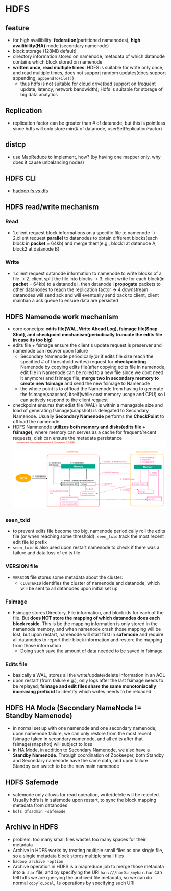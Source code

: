 # HDFS

## feature
- for high availibility: **federation**(partitioned namenodes), **high availibility(HA)** mode (secondary namenode)
- block storage (128MB default)
- directory information stored on namenode, metadata of which datanode contains which block stored on namenode
- **written once, read multiple times**: HDFS is suitable for write only once, and read multiple times, does not support random updates(does support appending, `apppendToFile()`)
  - thus hdfs is not suitable for cloud drive(bad support on frequent update, latency, network bandwidth); Hdfs is suitable for storage of big data analytics

## Replication
- replication factor can be greater than # of datanode, but this is pointless since hdfs will only store min(# of datanode, userSetReplicationFactor)

## distcp
- use MapReduce to implement, how? (by having one mapper only, why does it cause unbalancing nodes)

## HDFS CLI
- [hadoop fs vs dfs](https://stackoverflow.com/questions/18142960/whats-the-difference-between-hadoop-fs-shell-commands-and-hdfs-dfs-shell-co)


## HDFS read/write mechanism
### Read
- 1.client request block informations on a specific file to namenode -> 2.client request **parallel** to datanodes to obtain different blocks(each block in **packet** = 64kb) and merge them(e.g., block1 at datanode A, block2 at datanode B)

### Write
- 1.client request datanode information to namenode to write blocks of a file -> 2. client split the file into blocks -> 3. client write for each block(in **packet** = 64kb) to a datanode i, then datanode i **propogate** packets to other datanodes to reach the replication factor -> 4.downstream datanodes will send ack and will eventually send back to client, client maintian a ack queue to ensure data are persisted

## HDFS Namenode work mechanism
- core concetps: **edits file(WAL, Write Ahead Log), fsimage file(Snap Shot), and checkpoint mechanism(periodically truncate the edits file in case its too big)**
- edits file + fsimage ensure the client's update request is preserver and namenode can recover upon failure
  - Secondary Namenode periodically(or if edits file size reach the specified # of threshhold writes) request for **checkpointing** Namenode by copying edits file(after copying edits file in namenode, edit file in Namenode can be rolled to a new file since we dont need it anymore) and fsimage file, **merge two in secondary memory to create new fsimage** and send the new fsimage to Namenode
  - the whole point is to offload the Namenode from having to generate the fsimage(snapshot) itself(while cost memory usage and CPU) so i can actively respond to the client request
- checkpoint ensures that edist file (WAL) is within a managable size and load of generating fsimage(snapshot) is delegated to Secondary Namenode. Usually **Secondary Namenode** performs the **CheckPoint** to offload the namenode
- HDFS Namnenode **utilizes both memory and disks(edits file + fsimage)**, where memory can serves as a cache for frequent/recent requests, disk can ensure the metadata persistance
![](rsrc/hdfs_NN_2NN_checkpoint.png)

### seen_txid
- to prevent edits file become too big, namenode periodically roll the edits file (or when reaching some threshold). `seen_txid` track the most recent edit file id prefix
- `seen_txid` is also used upon restart namenode to check if there was a failure and data loss of edits file

### VERSION file
- `VERSION` file stores some metadata about the cluster:
  - `CLUSTERID` identifies the cluster of namenode and datanode, which will be sent to all datanodes upon initial set up

### Fsimage
- Fsimage stores Directory, File information, and block ids for each of the file. But **does NOT store the mapping of which datanodes does each block reside**. This is bc the mapping information is only stored in the namenode memory, and when namenode crash those mapping will be lost, but upon restart, namenode will start first in **safemode** and require all datanodes to report their block information and restore the mapping from those information
  - Doing such save the amount of data needed to be saved in fsimage

### Edits file
- basically a WAL, stores all the write/update/delete information in an AOL
- upon restart (from failure e.g.), only logs after the last fsimage needs to be replayed; **fsimage and edit files share the same monotoniacally increasing prefix id** to identify which writes needs to be reloaded

## HDFS HA Mode (**Secondary NameNode != Standby Namenode**)
- in normal set up with one namenode and one secondary namenode, upon namenode failure, we can only restore from the most recent fsimage taken in secondary namenode, and all edits after that fsimage(snapshot) will subject to loss
- in HA Mode, in addition to Secondary Namenode, we also have a **Standby Namenode**. Through coordination of Zookeeper, both Standby and Secondary namenode have the same data, and upon failure Standby can switch to be the new main namenode

## HDFS Safemode
- safemode only allows for read operation, write/delete will be rejected. Usually hdfs is in safemode upon restart, to sync the block mapping metadata from datanodes
- `hdfs dfsadmin -safemode`
## Archive in HDFS
- problem: too many small files wastes too many spaces for their metadata
- Archive in HDFS works by treating multiple small files as one single file, so a single metadata block stores multiple small files
- `hadoop archive -option`
- Archive operation in HDFS is a mapreduce job to merge those metadata into a `.har` file, and by specifying the URI `har:///harDir/myhar.har` can tell hdfs we are querying the archived file metadata, so we can do normal `copyToLocal`, `ls` operations by specifying such URI